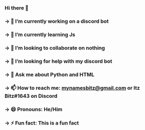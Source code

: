 ### Hi there 👋
### -> 🔭 I’m currently working on a discord bot
### -> 🌱 I’m currently learning Js
### -> 👯 I’m looking to collaborate on nothing
### -> 🤔 I’m looking for help with my discord bot
### -> 💬 Ask me about Python and HTML
### -> 📫 How to reach me: mynamesbitz@gmail.com or Itz Bitz#1643 on Discord
### -> 😄 Pronouns: He/Him
### -> ⚡ Fun fact: This is a fun fact
